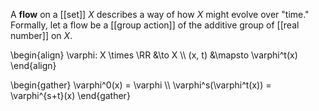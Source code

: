 A **flow** on a [[set]] $X$ describes a way of how $X$ might evolve over "time." Formally, let a flow be a [[group action]] of the additive group of [[real number]] on $X$.

\begin{align}
\varphi: X \times \RR &\to X \\\\
(x, t) &\mapsto \varphi^t(x)
\end{align}

\begin{gather}
\varphi^0(x) = \varphi \\\\
\varphi\^s(\varphi^t(x)) = \varphi^{s+t}(x)
\end{gather}